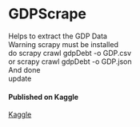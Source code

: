 # GDPScrape
Helps to extract the GDP Data<br>
Warning scrapy must be installed<br>
do scrapy crawl gdpDebt -o GDP.csv<br>
or scrapy crawl gdpDebt -o GDP.json<br>
And done<br>
update<br>
<h4> Published on Kaggle </h4>
<a href = 'https://www.kaggle.com/darknez/gdp-among-world'> Kaggle </a>
